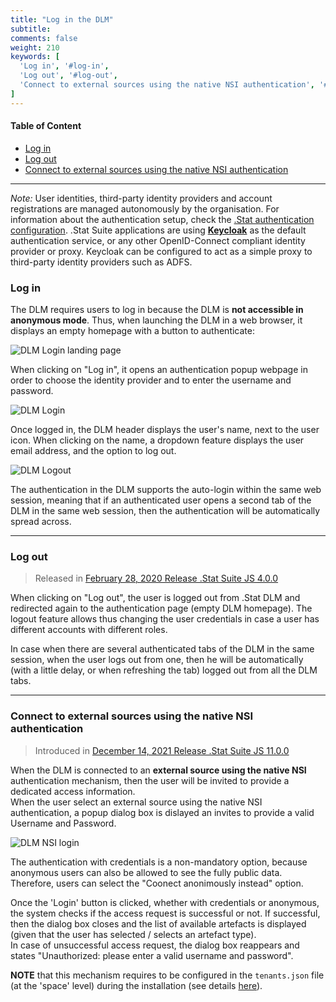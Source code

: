 ```yaml
---
title: "Log in the DLM"
subtitle: 
comments: false
weight: 210
keywords: [
  'Log in', '#log-in',
  'Log out', '#log-out',
  'Connect to external sources using the native NSI authentication', '#connect-to-external-sources-using-the-native-nsi-authentication',
]
---
```


#### Table of Content
- [Log in](#log-in)
- [Log out](#log-out)
- [Connect to external sources using the native NSI authentication](#connect-to-external-sources-using-the-native-nsi-authentication)

---

*Note:* User identities, third-party identity providers and account registrations are managed autonomously by the organisation. For information about the authentication setup, check the [.Stat authentication configuration](https://sis-cc.gitlab.io/dotstatsuite-documentation/configurations/authentication/). .Stat Suite applications are using **[Keycloak](https://www.keycloak.org/)** as the default authentication service, or any other OpenID-Connect compliant identity provider or proxy. Keycloak can be configured to act as a simple proxy to third-party identity providers such as ADFS.

### Log in
The DLM requires users to log in because the DLM is **not accessible in anonymous mode**. Thus, when launching the DLM in a web browser, it displays an empty homepage with a button to authenticate:

![DLM Login landing page](/dotstatsuite-documentation/images/dlm-login-landing-page.png)

When clicking on "Log in", it opens an authentication popup webpage in order to choose the identity provider and to enter the username and password.

![DLM Login](/dotstatsuite-documentation/images/de-login-2.png)

Once logged in, the DLM header displays the user's name, next to the user icon. When clicking on the name, a dropdown feature displays the user email address, and the option to log out.

![DLM Logout](/dotstatsuite-documentation/images/dlm-log-in.png)

The authentication in the DLM supports the auto-login within the same web session, meaning that if an authenticated user opens a second tab of the DLM in the same web session, then the authentication will be automatically spread across.

---

### Log out
>Released in [February 28, 2020 Release .Stat Suite JS 4.0.0](https://sis-cc.gitlab.io/dotstatsuite-documentation/changelog/#february-28-2020)

When clicking on "Log out", the user is logged out from .Stat DLM and redirected again to the authentication page (empty DLM homepage). The logout feature allows thus changing the user credentials in case a user has different accounts with different roles.

In case when there are several authenticated tabs of the DLM in the same session, when the user logs out from one, then he will be automatically (with a little delay, or when refreshing the tab) logged out from all the DLM tabs.

---

### Connect to external sources using the native NSI authentication
> Introduced in [December 14, 2021 Release .Stat Suite JS 11.0.0](https://sis-cc.gitlab.io/dotstatsuite-documentation/changelog/#december-14-2021)

When the DLM is connected to an **external source using the native NSI** authentication mechanism, then the user will be invited to provide a dedicated access information.  
When the user select an external source using the native NSI authentication, a popup dialog box is dislayed an invites to provide a valid Username and Password.

![DLM NSI login](/dotstatsuite-documentation/images/dlm-login-native-nsi.png)

The authentication with credentials is a non-mandatory option, because anonymous users can also be allowed to see the fully public data. Therefore, users can select the "Coonect anonimously instead" option.

Once the 'Login' button is clicked, whether with credentials or anonymous, the system checks if the access request is successful or not. If successful, then the dialog box closes and the list of available artefacts is displayed (given that the user has selected / selects an artefact type).  
In case of unsuccessful access request, the dialog box reappears and states "Unauthorized: please enter a valid username and password".

**NOTE** that this mechanism requires to be configured in the `tenants.json` file (at the 'space' level) during the installation (see details [here](https://sis-cc.gitlab.io/dotstatsuite-documentation/configurations/tenant-model/#external-source-with-native-nsiws-authentication)).
